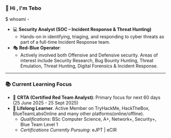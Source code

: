 ### :wave: Hi , I'm Tebo

$ whoami - 

*  :computer: **Security Analyst (SOC – Incident Response & Threat Hunting)**
    * Hands-on in identifying, triaging, and responding to cyber threats as part of a full-time Incident Response team. 
*  :performing_arts: __Red-Blue Operator__:
    * Actively involved both Offensive and Defensive security. Areas of interest include Security Research, Bug Bounty Hunting, Threat Emulation, Threat Hunting, Digital Forensics & Incident Response. 

---

### :books: Current Learning Focus

*   :bow_and_arrow: **CRTA (Certified Red Team Analyst)**: Primary focus for next 60 days (25 June 2025 - 25 Sept 2025)
*  :seedling: __Lifelong Learner__. Active Member on TryHackMe, HackTheBox, BlueTeamLabsOnline and many other platforms(online/offline).
    * *Qualifications*: BSc Computer Science, A+, Network+, Security+, Blue Team Level 1
    * *Certifications Currently Pursuing*: eJPT | eCIR


